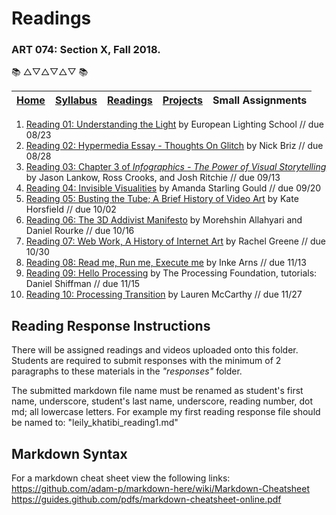 # Readings
### ART 074: Section X, Fall 2018.

:books: △▽△▽△▽ :books:

[Home](https://github.com/fewnew/art74-fall2018) | [Syllabus](https://github.com/fewnew/art74-fall2018/blob/master/syllabus.md#syllabus) | [Readings](https://github.com/fewnew/art74-fall2018/tree/master/Readings) | [Projects](https://github.com/fewnew/art74-fall2018/tree/master/projects) | Small Assignments
--- | --- | --- | --- | ---

1. [Reading 01: Understanding the Light](https://github.com/fewnew/art74-fall2018/blob/master/Readings/reading01/understanding-the-light.md) by European Lighting School // due 08/23
2. [Reading 02: Hypermedia Essay - Thoughts On Glitch](https://github.com/fewnew/art74-fall2018/blob/master/Readings/reading02/toughts-on-glitch.md) by Nick Briz // due 08/28
3. [Reading 03: Chapter 3 of *Infographics - The Power of Visual Storytelling*](https://github.com/fewnew/art74-fall2018/blob/master/Readings/reading03/Infographics_The_Power_of_Visual_Storytelling_----_(Chapter_03_The_Visual_Storytelling_Spectrum_An_Objective_Approach).pdf) by Jason Lankow, Ross Crooks, and Josh Ritchie // due 09/13
4. [Reading 04: Invisible Visualities](https://github.com/fewnew/art74-fall2018/blob/master/Readings/reading04/InvisibleVisualities.pdf) by Amanda Starling Gould // due 09/20
5. [Reading 05: Busting the Tube; A Brief History of Video Art](https://github.com/fewnew/art74-fall2018/blob/master/Readings/reading05/Kate%20Horsfield%20-%20Busting%20the%20Tube%3B%20A%20Brief%20History%20of%20Video%20Art.pdf) by Kate Horsfield // due 10/02
6. [Reading 06: The 3D Addivist Manifesto](https://github.com/fewnew/art74-fall2018/blob/master/Readings/reading06/The_3D_Additivist_Manifesto.pdf) by Morehshin Allahyari and Daniel Rourke // due 10/16
7. [Reading 07: Web Work, A History of Internet Art](https://github.com/fewnew/art74-fall2018/blob/master/Readings/reading07/Greene%2C%20Rachel%20-%20Web%20Work%2C%20A%20History%20of%20Internet%20Art.pdf) by Rachel Greene // due 10/30
8. [Reading 08: Read me, Run me, Execute me](https://github.com/fewnew/art74-fall2018/blob/master/Readings/reading08/Arns_Inke_Read_me_run_me_execute_me%20.pdf) by Inke Arns // due 11/13
9. [Reading 09: Hello Processing](https://github.com/fewnew/art74-fall2018/blob/master/Readings/reading09/hello-processing.md) by The Processing Foundation, tutorials: Daniel Shiffman // due 11/15
10. [Reading 10: Processing Transition](https://github.com/fewnew/art74-fall2018/blob/master/Readings/reading10/processing-transition.md) by Lauren McCarthy // due 11/27

## Reading Response Instructions
There will be assigned readings and videos uploaded onto this folder. Students are required to submit responses with the minimum of 2 paragraphs to these materials in the *"responses"* folder.

The submitted markdown file name must be renamed as student's first name, underscore, student's last name, underscore, reading number, dot md; all lowercase letters. For example my first reading response file should be named to: "leily_khatibi_reading1.md"

## Markdown Syntax

For a markdown cheat sheet view the following links: <br>
https://github.com/adam-p/markdown-here/wiki/Markdown-Cheatsheet
https://guides.github.com/pdfs/markdown-cheatsheet-online.pdf
